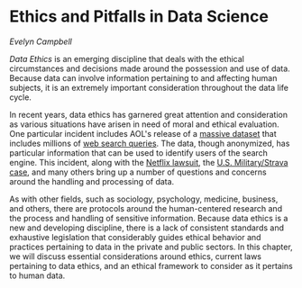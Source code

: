 # Ethics and Pitfalls in Data Science
*Evelyn Campbell*

*Data Ethics* is an emerging discipline that deals with the ethical circumstances and decisions made around the possession and use of data. Because data can involve information pertaining to and affecting human subjects, it is an extremely important consideration throughout the data life cycle.

In recent years, data ethics has garnered great attention and consideration as various situations have arisen in need of moral and ethical evaluation. One particular incident includes AOL's release of a [massive dataset](https://www.nytimes.com/2006/08/09/technology/09aol.html) that includes millions of [web search queries](https://www.kaggle.com/datasets/dineshydv/aol-user-session-collection-500k). The data, though anonymized, has particular information that can be used to identify users of the search engine. This incident, along with the [Netflix lawsuit](https://www.nytimes.com/2010/03/13/technology/13netflix.html), the [U.S. Military/Strava case](https://www.bbc.com/news/technology-42853072), and many others bring up a number of questions and concerns around the handling and processing of data.

As with other fields, such as sociology, psychology, medicine, business, and others, there are protocols around the human-centered research and the process and handling of sensitive information. Because data ethics is a new and developing discipline, there is a lack of consistent standards and exhaustive legislation that considerably guides ethical behavior and practices pertaining to data in the private and public sectors. In this chapter, we will discuss essential considerations around ethics, current laws pertaining to data ethics, and an ethical framework to consider as it pertains to human data. 

